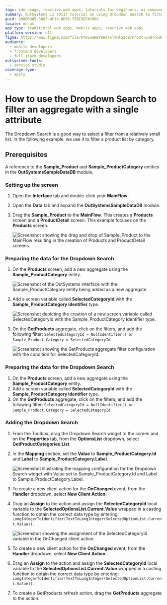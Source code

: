 ```yaml
---
tags: ide usage, reactive web apps, tutorials for beginners, ui components, data filtering
summary: OutSystems 11 (O11) tutorial on using Dropdown Search to filter aggregates by a single attribute.
guid: 908BBD05-3D83-4F19-BD95-75BE9EFA76D9
locale: en-us
app_type: traditional web apps, mobile apps, reactive web apps
platform-version: o11
figma: https://www.figma.com/file/kY6LwaHBP6HdTslYHlSadB/Front-End?node-id=1049:836
audience:
  - mobile developers
  - frontend developers
  - full stack developers
outsystems-tools:
  - service studio
coverage-type:
  - apply
---
```


# How to use the Dropdown Search to filter an aggregate with a single attribute

The Dropdown Search is a good way to select a filter from a relatively small list. In the following example, we use it to filter a product list by category.

## Prerequisites

A reference to the **Sample_Product** and **Sample_ProductCategory** entities in the **OutSystemsSampleDataDB** module.

### Setting up the screen

1. Open the **Interface** tab and double-click your **MainFlow**.
1. Open the **Data** tab and expand the **OutSystemsSampleDataDB** module.
1. Drag the **Sample_Product** to the **MainFlow**.
    This creates a **Products** screen and a **ProductDetail** screen. This example focuses on the **Products** screen.

    ![Screenshot showing the drag and drop of Sample_Product to the MainFlow resulting in the creation of Products and ProductDetail screens.](images/dropdown-sampleproduct-ss.png "Products and ProductDetail Screen Creation")

### Preparing the data for the Dropdown Search

1. On the **Products** screen, add a new aggregate using the  **Sample_ProductCategory** entity.

    ![Screenshot of the OutSystems interface with the Sample_ProductCategory entity being added as a new aggregate.](images/dropdown-aggregate-ss.png "Adding a New Aggregate")

1. Add a screen variable called **SelectedCategoryId** with the **Sample_ProductCategory Identifier** type.

    ![Screenshot depicting the creation of a new screen variable called SelectedCategoryId with the Sample_ProductCategory Identifier type.](images/dropdown-variable-ss.png "Creating a Screen Variable")

1. On the **GetProducts** aggregate, click on the filters, and add the following filter: ``SelectedCategoryId = NullIdentifier() or Sample_Product.Category = SelectedCategoryId``.

    ![Screenshot showing the GetProducts aggregate filter configuration with the condition for SelectedCategoryId.](images/dropdown-filter-ss.png "Configuring the GetProducts Aggregate Filter")

### Preparing the data for the Dropdown Search

1. On the **Products** screen, add a new aggregate using the  **Sample_ProductCategory** entity.
1. Add a screen variable called **SelectedCategoryId** with the **Sample_ProductCategory Identifier** type.
1. On the **GetProducts** aggregate, click on the filters, and add the following filter: ``SelectedCategoryId = NullIdentifier() or Sample_Product.Category = SelectedCategoryId``.

### Adding the Dropdown Search

1. From the Toolbox, drag the Dropdown Search widget to the screen and on the **Properties** tab, from the **OptionsList** dropdown, select **GetProductCategories.List**.
1. In the **Mapping** section, set the **Value** to **Sample_ProductCategory.Id** and  **Label** to **Sample_ProductCategory.Label**.

    ![Screenshot illustrating the mapping configuration for the Dropdown Search widget with Value set to Sample_ProductCategory.Id and Label to Sample_ProductCategory.Label.](images/dropdown-mapping-ss.png "Dropdown Search Mapping Configuration")

1. To create a new client action for the **OnChanged** event, from the **Handler** dropdown, select  **New Client Action**.
1. Drag an **Assign** to the action and assign the **SelectedCategoryId** local variable to the **SelectedOptionsList.Current.Value** wrapped in a casting function to obtain the correct data type by entering: ``LongIntegerToIdentifier(TextToLongInteger(SelectedOptionList.Current.Value))``.

    ![Screenshot showing the assignment of the SelectedCategoryId variable in the OnChanged client action.](images/dropdown-refresh-ss.png "Assigning the SelectedCategoryId")

1. To create a new client action for the **OnChanged** event, from the **Handler** dropdown, select  **New Client Action**.
1. Drag an **Assign** to the action and assign the **SelectedCategoryId** local variable to the **SelectedOptionsList.Current.Value** wrapped in a casting function to obtain the correct data type by entering: ``LongIntegerToIdentifier(TextToLongInteger(SelectedOptionList.Current.Value))``.
1. To create a GetProducts refresh action, drag the **GetProducts** aggregate to the action.
